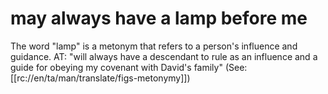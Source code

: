 # may always have a lamp before me

The word "lamp" is a metonym that refers to a person's influence and guidance. AT: "will always have a descendant to rule as an influence and a guide for obeying my covenant with David's family" (See: [[rc://en/ta/man/translate/figs-metonymy]])

